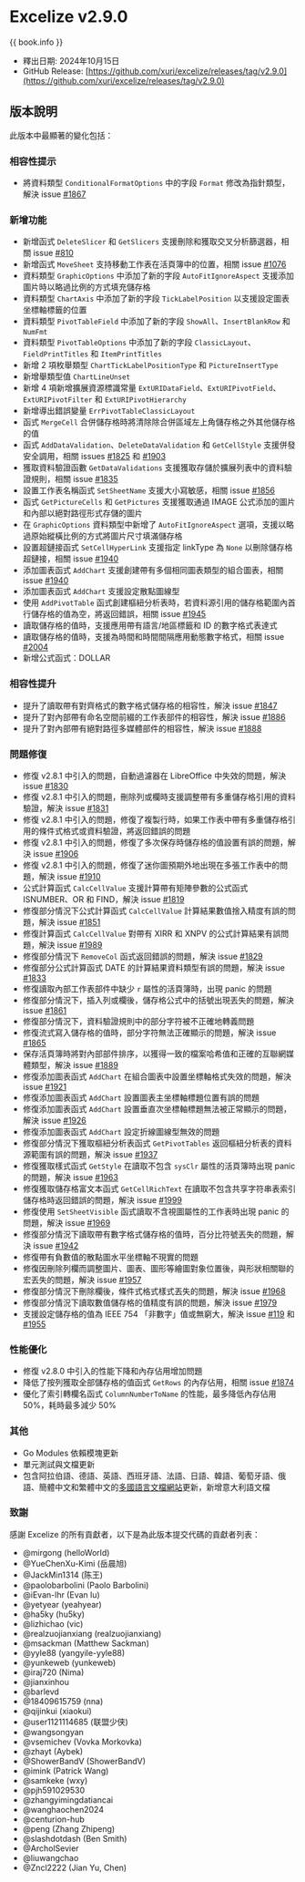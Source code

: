 # Excelize v2.9.0

{{ book.info }}

* 釋出日期: 2024年10月15日
* GitHub Release: [https://github.com/xuri/excelize/releases/tag/v2.9.0](https://github.com/xuri/excelize/releases/tag/v2.9.0)

## 版本說明

此版本中最顯著的變化包括：

### 相容性提示

* 將資料類型 `ConditionalFormatOptions` 中的字段 `Format` 修改為指針類型，解決 issue [#1867](https://github.com/xuri/excelize/issues/1867)

### 新增功能

* 新增函式 `DeleteSlicer` 和 `GetSlicers` 支援刪除和獲取交叉分析篩選器，相關 issue [#810](https://github.com/xuri/excelize/issues/810)
* 新增函式 `MoveSheet` 支持移動工作表在活頁簿中的位置，相關 issue [#1076](https://github.com/xuri/excelize/issues/1076)
* 資料類型 `GraphicOptions` 中添加了新的字段 `AutoFitIgnoreAspect` 支援添加圖片時以略過比例的方式填充儲存格
* 資料類型 `ChartAxis` 中添加了新的字段 `TickLabelPosition` 以支援設定圖表坐標軸標籤的位置
* 資料類型 `PivotTableField` 中添加了新的字段 `ShowAll`、`InsertBlankRow` 和 `NumFmt`
* 資料類型 `PivotTableOptions` 中添加了新的字段 `ClassicLayout`、`FieldPrintTitles` 和 `ItemPrintTitles`
* 新增 2 項枚舉類型 `ChartTickLabelPositionType` 和 `PictureInsertType`
* 新增舉類型值 `ChartLineUnset`
* 新增 4 項新增擴展資源標識常量 `ExtURIDataField`、`ExtURIPivotField`、`ExtURIPivotFilter` 和 `ExtURIPivotHierarchy`
* 新增導出錯誤變量 `ErrPivotTableClassicLayout`
* 函式 `MergeCell` 合併儲存格時將清除除合併區域左上角儲存格之外其他儲存格的值
* 函式 `AddDataValidation`、`DeleteDataValidation` 和 `GetCellStyle` 支援併發安全調用，相關 issues [#1825](https://github.com/xuri/excelize/issues/1825) 和 [#1903](https://github.com/xuri/excelize/issues/1903)
* 獲取資料驗證函數 `GetDataValidations` 支援獲取存儲於擴展列表中的資料驗證規則，相關 issue [#1835](https://github.com/xuri/excelize/issues/1835)
* 設置工作表名稱函式 `SetSheetName` 支援大小寫敏感，相關 issue [#1856](https://github.com/xuri/excelize/issues/1856)
* 函式 `GetPictureCells` 和 `GetPictures` 支援獲取通過 IMAGE 公式添加的圖片和內部以絕對路徑形式存儲的圖片
* 在 `GraphicOptions` 資料類型中新增了 `AutoFitIgnoreAspect` 選項，支援以略過原始縱橫比例的方式將圖片尺寸填滿儲存格
* 設置超鏈接函式 `SetCellHyperLink` 支援指定 linkType 為 `None` 以刪除儲存格超鏈接，相關 issue [#1940](https://github.com/xuri/excelize/issues/1940)
* 添加圖表函式 `AddChart` 支援創建帶有多個相同圖表類型的組合圖表，相關 issue [#1940](https://github.com/xuri/excelize/issues/1940)
* 添加圖表函式 `AddChart` 支援設定散點圖線型
* 使用 `AddPivotTable` 函式創建樞紐分析表時，若資料源引用的儲存格範圍內首行儲存格的值為空，將返回錯誤，相關 issue [#1945](https://github.com/xuri/excelize/issues/1945)
* 讀取儲存格的值時，支援應用帶有語言/地區標籤和 ID 的數字格式表達式
* 讀取儲存格的值時，支援為時間和時間間隔應用動態數字格式，相關 issue [#2004](https://github.com/xuri/excelize/issues/2004)
* 新增公式函式：DOLLAR

### 相容性提升

* 提升了讀取帶有對齊格式的數字格式儲存格的相容性，解決 issue [#1847](https://github.com/xuri/excelize/issues/1847)
* 提升了對內部帶有命名空間前綴的工作表部件的相容性，解決 issue [#1886](https://github.com/xuri/excelize/issues/1886)
* 提升了對內部帶有絕對路徑多媒體部件的相容性，解決 issue [#1888](https://github.com/xuri/excelize/issues/1888)

### 問題修復

* 修復 v2.8.1 中引入的問題，自動過濾器在 LibreOffice 中失效的問題，解決 issue [#1830](https://github.com/xuri/excelize/issues/1830)
* 修復 v2.8.1 中引入的問題，刪除列或欄時支援調整帶有多重儲存格引用的資料驗證，解決 issue [#1831](https://github.com/xuri/excelize/issues/1831)
* 修復 v2.8.1 中引入的問題，修復了複製行時，如果工作表中帶有多重儲存格引用的條件式格式或資料驗證，將返回錯誤的問題
* 修復 v2.8.1 中引入的問題，修復了多次保存時儲存格的值設置有誤的問題，解決 issue [#1906](https://github.com/xuri/excelize/issues/1906)
* 修復 v2.8.1 中引入的問題，修復了迷你圖預期外地出現在多張工作表中的問題，解決 issue [#1910](https://github.com/xuri/excelize/issues/1910)
* 公式計算函式 `CalcCellValue` 支援計算帶有矩陣參數的公式函式 ISNUMBER、OR 和 FIND，解決 issue [#1819](https://github.com/xuri/excelize/issues/1819)
* 修復部分情況下公式計算函式 `CalcCellValue` 計算結果數值捨入精度有誤的問題，解決 issue [#1851](https://github.com/xuri/excelize/issues/1851)
* 修復計算函式 `CalcCellValue` 對帶有 XIRR 和 XNPV 的公式計算結果有誤問題，解決 issue [#1989](https://github.com/xuri/excelize/issues/1989)
* 修復部分情況下 `RemoveCol` 函式返回錯誤的問題，解決 issue [#1829](https://github.com/xuri/excelize/issues/1829)
* 修復部分公式計算函式 DATE 的計算結果資料類型有誤的問題，解決 issue [#1833](https://github.com/xuri/excelize/issues/1833)
* 修復讀取內部工作表部件中缺少 `r` 屬性的活頁簿時，出現 panic 的問題
* 修復部分情況下，插入列或欄後，儲存格公式中的括號出現丟失的問題，解決 issue [#1861](https://github.com/xuri/excelize/issues/1861)
* 修復部分情況下，資料驗證規則中的部分字符被不正確地轉義問題
* 修復流式寫入儲存格的值時，部分字符無法正確顯示的問題，解決 issue [#1865](https://github.com/xuri/excelize/issues/1865)
* 保存活頁簿時將對內部部件排序，以獲得一致的檔案哈希值和正確的互聯網媒體類型，解決 issue [#1889](https://github.com/xuri/excelize/issues/1889)
* 修復添加圖表函式 `AddChart` 在組合圖表中設置坐標軸格式失效的問題，解決 issue [#1921](https://github.com/xuri/excelize/issues/1921)
* 修復添加圖表函式 `AddChart` 設置圖表主坐標軸標題位置有誤的問題
* 修復添加圖表函式 `AddChart` 設置垂直次坐標軸標題無法被正常顯示的問題，解決 issue [#1926](https://github.com/xuri/excelize/issues/1926)
* 修復添加圖表函式 `AddChart` 設定折線圖線型無效的問題
* 修復部分情況下獲取樞紐分析表函式 `GetPivotTables` 返回樞紐分析表的資料源範圍有誤的問題，解決 issue [#1937](https://github.com/xuri/excelize/issues/1937)
* 修復獲取樣式函式 `GetStyle` 在讀取不包含 `sysClr` 屬性的活頁簿時出現 panic 的問題，解決 issue [#1963](https://github.com/xuri/excelize/issues/1963)
* 修復獲取儲存格富文本函式 `GetCellRichText` 在讀取不包含共享字符串表索引儲存格時返回錯誤的問題，解決 issue [#1999](https://github.com/xuri/excelize/issues/1999)
* 修復使用 `SetSheetVisible` 函式讀取不含視圖屬性的工作表時出現 panic 的問題，解決 issue [#1969](https://github.com/xuri/excelize/issues/1969)
* 修復部分情況下讀取帶有數字格式儲存格的值時，百分比符號丟失的問題，解決 issue [#1942](https://github.com/xuri/excelize/issues/1942)
* 修復帶有負數值的散點圖水平坐標軸不現實的問題
* 修復因刪除列欄而調整圖片、圖表、圖形等繪圖對象位置後，與形狀相關聯的宏丟失的問題，解決 issue [#1957](https://github.com/xuri/excelize/issues/1957)
* 修復部分情況下刪除欄後，條件式格式樣式丟失的問題，解決 issue [#1968](https://github.com/xuri/excelize/issues/1968)
* 修復部分情況下讀取數值儲存格的值精度有誤的問題，解決 issue [#1979](https://github.com/xuri/excelize/issues/1979)
* 支援設定儲存格的值為 IEEE 754 「非數字」值或無窮大，解決 issue [#119](https://github.com/xuri/excelize/issues/119) 和 [#1955](https://github.com/xuri/excelize/issues/1955)

### 性能優化

* 修復 v2.8.0 中引入的性能下降和內存佔用增加問題
* 降低了按列獲取全部儲存格的值函式 `GetRows` 的內存佔用，相關 issue [#1874](https://github.com/xuri/excelize/issues/1874)
* 優化了索引轉欄名函式 `ColumnNumberToName` 的性能，最多降低內存佔用 50%，耗時最多減少 50%

### 其他

* Go Modules 依賴模塊更新
* 單元測試與文檔更新
* 包含阿拉伯語、德語、英語、西班牙語、法語、日語、韓語、葡萄牙語、俄語、簡體中文和繁體中文的[多國語言文檔網站](https://xuri.me/excelize)更新，新增意大利語文檔

### 致謝

感謝 Excelize 的所有貢獻者，以下是為此版本提交代碼的貢獻者列表：

* @mirgong (helloWorld)
* @YueChenXu-Kimi (岳晨旭)
* @JackMin1314 (陈王)
* @paolobarbolini (Paolo Barbolini)
* @iEvan-lhr (Evan lu)
* @yetyear (yeahyear)
* @ha5ky (hu5ky)
* @lizhichao (vic)
* @realzuojianxiang (realzuojianxiang)
* @msackman (Matthew Sackman)
* @yyle88 (yangyile-yyle88)
* @yunkeweb (yunkeweb)
* @iraj720 (Nima)
* @jianxinhou
* @barlevd
* @18409615759 (nna)
* @qijinkui (xiaokui)
* @user1121114685 (联盟少侠)
* @wangsongyan
* @vsemichev (Vovka Morkovka)
* @zhayt (Aybek)
* @ShowerBandV (ShowerBandV)
* @imink (Patrick Wang)
* @samkeke (wxy)
* @pjh591029530
* @zhangyimingdatiancai
* @wanghaochen2024
* @centurion-hub
* @peng (Zhang Zhipeng)
* @slashdotdash (Ben Smith)
* @ArcholSevier
* @liuwangchao
* @Zncl2222 (Jian Yu, Chen)
